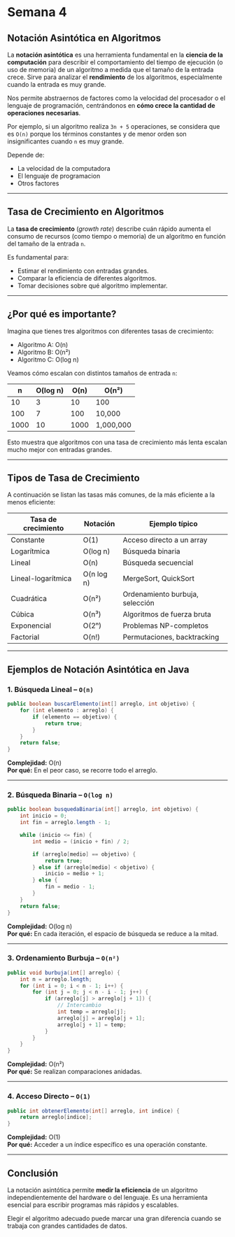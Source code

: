 # Semana 4


## Notación Asintótica en Algoritmos

La **notación asintótica** es una herramienta fundamental en la **ciencia de la computación** para describir el comportamiento del tiempo de ejecución (o uso de memoria) de un algoritmo a medida que el tamaño de la entrada crece. Sirve para analizar el **rendimiento** de los algoritmos, especialmente cuando la entrada es muy grande.

Nos permite abstraernos de factores como la velocidad del procesador o el lenguaje de programación, centrándonos en **cómo crece la cantidad de operaciones necesarias**.

Por ejemplo, si un algoritmo realiza `3n + 5` operaciones, se considera que es `O(n)` porque los términos constantes y de menor orden son insignificantes cuando `n` es muy grande.

Depende de:

- La velocidad de la computadora
- El lenguaje de programacion
- Otros factores

---

## Tasa de Crecimiento en Algoritmos

La **tasa de crecimiento** (*growth rate*) describe cuán rápido aumenta el consumo de recursos (como tiempo o memoria) de un algoritmo en función del tamaño de la entrada `n`.

Es fundamental para:

- Estimar el rendimiento con entradas grandes.
- Comparar la eficiencia de diferentes algoritmos.
- Tomar decisiones sobre qué algoritmo implementar.

---

## ¿Por qué es importante?

Imagina que tienes tres algoritmos con diferentes tasas de crecimiento:

- Algoritmo A: O(n)
- Algoritmo B: O(n²)
- Algoritmo C: O(log n)

Veamos cómo escalan con distintos tamaños de entrada `n`:

| n      | O(log n) | O(n)  | O(n²)     |
|--------|----------|--------|-----------|
| 10     | 3        | 10     | 100       |
| 100    | 7        | 100    | 10,000    |
| 1000   | 10       | 1000   | 1,000,000 |

Esto muestra que algoritmos con una tasa de crecimiento más lenta escalan mucho mejor con entradas grandes.

---

## Tipos de Tasa de Crecimiento

A continuación se listan las tasas más comunes, de la más eficiente a la menos eficiente:

| Tasa de crecimiento   | Notación     | Ejemplo típico                  |
|-----------------------|--------------|----------------------------------|
| Constante             | O(1)         | Acceso directo a un array       |
| Logarítmica           | O(log n)     | Búsqueda binaria                |
| Lineal                | O(n)         | Búsqueda secuencial             |
| Lineal-logarítmica    | O(n log n)   | MergeSort, QuickSort            |
| Cuadrática            | O(n²)        | Ordenamiento burbuja, selección |
| Cúbica                | O(n³)        | Algoritmos de fuerza bruta      |
| Exponencial           | O(2ⁿ)        | Problemas NP-completos          |
| Factorial             | O(n!)        | Permutaciones, backtracking     |

---

## Ejemplos de Notación Asintótica en Java

### 1. Búsqueda Lineal – `O(n)`

```java
public boolean buscarElemento(int[] arreglo, int objetivo) {
    for (int elemento : arreglo) {
        if (elemento == objetivo) {
            return true;
        }
    }
    return false;
}
```

**Complejidad:** O(n)  
**Por qué:** En el peor caso, se recorre todo el arreglo.

---

### 2. Búsqueda Binaria – `O(log n)`

```java
public boolean busquedaBinaria(int[] arreglo, int objetivo) {
    int inicio = 0;
    int fin = arreglo.length - 1;

    while (inicio <= fin) {
        int medio = (inicio + fin) / 2;

        if (arreglo[medio] == objetivo) {
            return true;
        } else if (arreglo[medio] < objetivo) {
            inicio = medio + 1;
        } else {
            fin = medio - 1;
        }
    }
    return false;
}
```

**Complejidad:** O(log n)  
**Por qué:** En cada iteración, el espacio de búsqueda se reduce a la mitad.

---

### 3. Ordenamiento Burbuja – `O(n²)`

```java
public void burbuja(int[] arreglo) {
    int n = arreglo.length;
    for (int i = 0; i < n - 1; i++) {
        for (int j = 0; j < n - i - 1; j++) {
            if (arreglo[j] > arreglo[j + 1]) {
                // Intercambio
                int temp = arreglo[j];
                arreglo[j] = arreglo[j + 1];
                arreglo[j + 1] = temp;
            }
        }
    }
}
```

**Complejidad:** O(n²)  
**Por qué:** Se realizan comparaciones anidadas.

---

### 4. Acceso Directo – `O(1)`

```java
public int obtenerElemento(int[] arreglo, int indice) {
    return arreglo[indice];
}
```

**Complejidad:** O(1)  
**Por qué:** Acceder a un índice específico es una operación constante.

---

## Conclusión

La notación asintótica permite **medir la eficiencia** de un algoritmo independientemente del hardware o del lenguaje. Es una herramienta esencial para escribir programas más rápidos y escalables.

Elegir el algoritmo adecuado puede marcar una gran diferencia cuando se trabaja con grandes cantidades de datos.
